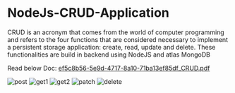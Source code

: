 # NodeJs-CRUD-Application
CRUD is an acronym that comes from the world of computer programming and refers to the four functions that are considered necessary to implement a persistent storage application: create, read, update and delete. These functionalities are build in backend using NodeJS and atlas MongoDB


Read below Doc:
[ef5c8b56-5e9d-4717-8a10-71ba13ef85df_CRUD.pdf](https://github.com/kewalkhondekar25/NodeJs-CRUD-Application/files/11243790/ef5c8b56-5e9d-4717-8a10-71ba13ef85df_CRUD.pdf)

![post](https://user-images.githubusercontent.com/121751972/232341231-bc0a38d4-d261-4be0-a768-649d04be8c70.jpg)
![get1](https://user-images.githubusercontent.com/121751972/232341233-18ad5e4f-e0b7-4719-a5a3-5961bbbd2788.jpg)
![get2](https://user-images.githubusercontent.com/121751972/232341236-467baa20-5682-41a1-be48-0949dd0bfdcb.jpg)
![patch](https://user-images.githubusercontent.com/121751972/232341237-d69271d1-28ee-4e13-80fe-69488fea3f04.jpg)
![delete](https://user-images.githubusercontent.com/121751972/232341238-fbb12317-d405-4053-ad25-9fc8658ae878.jpg)
